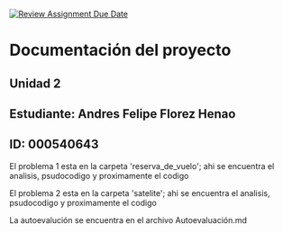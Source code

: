 [![Review Assignment Due Date](https://classroom.github.com/assets/deadline-readme-button-22041afd0340ce965d47ae6ef1cefeee28c7c493a6346c4f15d667ab976d596c.svg)](https://classroom.github.com/a/fz23fUQP)
# Documentación del proyecto
## Unidad 2

## Estudiante: Andres Felipe Florez Henao

ID:  000540643
---
El problema 1 esta en la carpeta 'reserva_de_vuelo'; ahi se encuentra el analisis, psudocodigo y proximamente el codigo

El problema 2 esta en la carpeta 'satelite'; ahi se encuentra el analisis, psudocodigo y proximamente el codigo

La autoevalución se encuentra en el archivo Autoevaluación.md